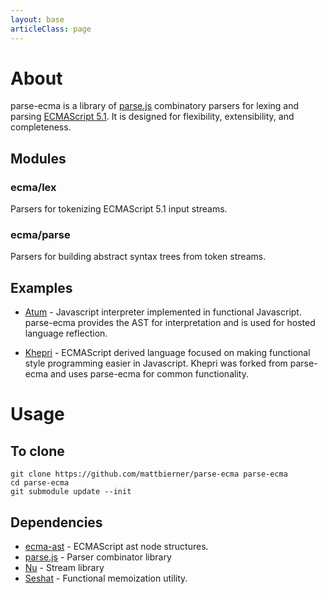 ```yaml
---
layout: base
articleClass: page
---
```

# About

parse-ecma is a library of [parse.js][parsejs] combinatory parsers for lexing
and parsing [ECMAScript 5.1][ecma51]. It is designed for flexibility,
extensibility, and completeness.

## Modules

### ecma/lex ###
Parsers for tokenizing ECMAScript 5.1 input streams.

### ecma/parse ###
Parsers for building abstract syntax trees from token streams.

## Examples
* [Atum][atum] - Javascript interpreter implemented in functional Javascript.
  parse-ecma provides the AST for interpretation and is used for hosted language
  reflection.
   
* [Khepri][khepri] - ECMAScript derived language focused on making functional
style programming easier in Javascript. Khepri was forked from parse-ecma and 
uses parse-ecma for common functionality.


# Usage

## To clone ##
    git clone https://github.com/mattbierner/parse-ecma parse-ecma
    cd parse-ecma
    git submodule update --init


## Dependencies ##
* [ecma-ast][ecmaast] - ECMAScript ast node structures.
* [parse.js][parsejs] - Parser combinator library
* [Nu][nu] - Stream library
* [Seshat][seshat] - Functional memoization utility.



[ecmaast]: https://github.com/mattbierner/ecma-ast
[parsejs]: https://github.com/mattbierner/parse.js
[ecma51]: http://www.ecma-international.org/publications/standards/Ecma-262.htm
[parseapi]: https://developer.mozilla.org/en-US/docs/SpiderMonkey/Parser_API
[nu]: https://github.com/mattbierner/nu
[atum]: https://github.com/mattbierner/atum
[khepri]: https://github.com/mattbierner/khepri
[seshat]: https://github.com/mattbierner/seshat
